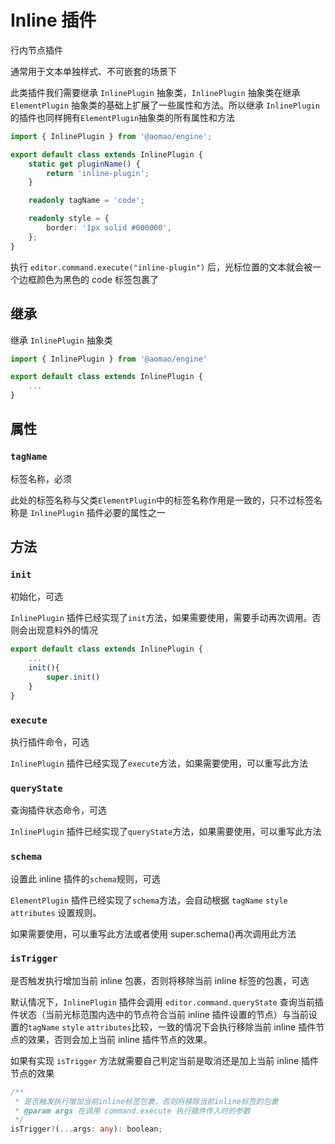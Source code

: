 # Inline 插件

行内节点插件

通常用于文本单独样式、不可嵌套的场景下

此类插件我们需要继承 `InlinePlugin` 抽象类，`InlinePlugin` 抽象类在继承 `ElementPlugin` 抽象类的基础上扩展了一些属性和方法。所以继承 `InlinePlugin` 的插件也同样拥有`ElementPlugin`抽象类的所有属性和方法

```ts
import { InlinePlugin } from '@aomao/engine';

export default class extends InlinePlugin {
	static get pluginName() {
		return 'inline-plugin';
	}

	readonly tagName = 'code';

	readonly style = {
		border: '1px solid #000000',
	};
}
```

执行 `editor.command.execute("inline-plugin")` 后，光标位置的文本就会被一个边框颜色为黑色的 code 标签包裹了

## 继承

继承 `InlinePlugin` 抽象类

```ts
import { InlinePlugin } from '@aomao/engine'

export default class extends InlinePlugin {
	...
}
```

## 属性

### `tagName`

标签名称，必须

此处的标签名称与父类`ElementPlugin`中的标签名称作用是一致的，只不过标签名称是 `InlinePlugin` 插件必要的属性之一

## 方法

### `init`

初始化，可选

`InlinePlugin` 插件已经实现了`init`方法，如果需要使用，需要手动再次调用。否则会出现意料外的情况

```ts
export default class extends InlinePlugin {
	...
    init(){
        super.init()
    }
}
```

### `execute`

执行插件命令，可选

`InlinePlugin` 插件已经实现了`execute`方法，如果需要使用，可以重写此方法

### `queryState`

查询插件状态命令，可选

`InlinePlugin` 插件已经实现了`queryState`方法，如果需要使用，可以重写此方法

### `schema`

设置此 inline 插件的`schema`规则，可选

`ElementPlugin` 插件已经实现了`schema`方法，会自动根据 `tagName` `style` `attributes` 设置规则。

如果需要使用，可以重写此方法或者使用 super.schema()再次调用此方法

### `isTrigger`

是否触发执行增加当前 inline 包裹，否则将移除当前 inline 标签的包裹，可选

默认情况下，`InlinePlugin` 插件会调用 `editor.command.queryState` 查询当前插件状态（当前光标范围内选中的节点符合当前 inline 插件设置的节点）与当前设置的`tagName` `style` `attributes`比较，一致的情况下会执行移除当前 inline 插件节点的效果，否则会加上当前 inline 插件节点的效果。

如果有实现 `isTrigger` 方法就需要自己判定当前是取消还是加上当前 inline 插件节点的效果

```ts
/**
 * 是否触发执行增加当前inline标签包裹，否则将移除当前inline标签的包裹
 * @param args 在调用 command.execute 执行插件传入时的参数
 */
isTrigger?(...args: any): boolean;
```
